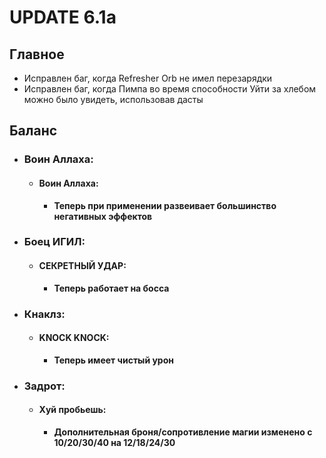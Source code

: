 # UPDATE 6.1a

## Главное

* Исправлен баг, когда Refresher Orb не имел перезарядки
* Исправлен баг, когда Пимпа во время способности Уйти за хлебом можно было увидеть, использовав дасты

## Баланс

* ### Воин Аллаха:
  
  * #### Воин Аллаха: 
    * **Теперь при применении развеивает большинство негативных эффектов**
    
* ### Боец ИГИЛ:
  
  * #### СЕКРЕТНЫЙ УДАР: 
    * **Теперь работает на босса**

* ### Кнаклз:
  
  * #### KNOCK KNOCK: 
    * **Теперь имеет чистый урон**
    
* ### Задрот:
  
  * #### Хуй пробьешь: 
    * **Дополнительная броня/сопротивление магии изменено с 10/20/30/40 на 12/18/24/30**
